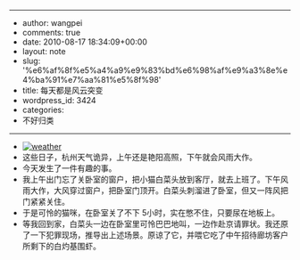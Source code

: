 - --
- author: wangpei
- comments: true
- date: 2010-08-17 18:34:09+00:00
- layout: note
- slug: '%e6%af%8f%e5%a4%a9%e9%83%bd%e6%98%af%e9%a3%8e%e4%ba%91%e7%aa%81%e5%8f%98'
- title: 每天都是风云突变
- wordpress_id: 3424
- categories:
- 不好归类
- --
- [![weather](http://www.baibanbao.net/file/26786cd6c4c5_215A/weather_thumb.jpg)](http://www.baibanbao.net/file/26786cd6c4c5_215A/weather.jpg)
- 这些日子，杭州天气诡异，上午还是艳阳高照，下午就会风雨大作。
- 今天发生了一件有趣的事。
- 我上午出门忘了关卧室的窗户，把小猫白菜头放到客厅，就去上班了。下午风雨大作，大风穿过窗户，把卧室门顶开。白菜头刺溜进了卧室，但又一阵风把门紧紧关住。
- 于是可怜的猫咪，在卧室关了不下 5小时，实在憋不住，只要尿在地板上。
- 等我回到家，白菜头一边在卧室里可怜巴巴地叫，一边作赴京请罪状。我还原了一下犯罪现场，推导出上述场景。原谅了它，并喂它吃了中午招待廊坊客户所剩下的白灼基围虾。
